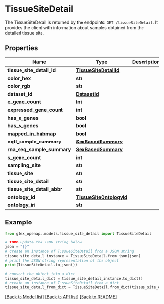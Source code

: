 # TissueSiteDetail

The TissueSiteDetail is returned by the endpoints: `GET /tissueSiteDetail`. It provides the client with information about samples obtained from the detailed tissue site.

## Properties

Name | Type | Description | Notes
------------ | ------------- | ------------- | -------------
**tissue_site_detail_id** | [**TissueSiteDetailId**](TissueSiteDetailId.md) |  | 
**color_hex** | **str** |  | 
**color_rgb** | **str** |  | 
**dataset_id** | [**DatasetId**](DatasetId.md) |  | 
**e_gene_count** | **int** |  | [optional] 
**expressed_gene_count** | **int** |  | [optional] 
**has_e_genes** | **bool** |  | 
**has_s_genes** | **bool** |  | 
**mapped_in_hubmap** | **bool** |  | 
**eqtl_sample_summary** | [**SexBasedSummary**](SexBasedSummary.md) |  | 
**rna_seq_sample_summary** | [**SexBasedSummary**](SexBasedSummary.md) |  | 
**s_gene_count** | **int** |  | [optional] 
**sampling_site** | **str** |  | 
**tissue_site** | **str** |  | 
**tissue_site_detail** | **str** |  | 
**tissue_site_detail_abbr** | **str** |  | 
**ontology_id** | [**TissueSiteOntologyId**](TissueSiteOntologyId.md) |  | 
**ontology_iri** | **str** |  | 

## Example

```python
from gtex_openapi.models.tissue_site_detail import TissueSiteDetail

# TODO update the JSON string below
json = "{}"
# create an instance of TissueSiteDetail from a JSON string
tissue_site_detail_instance = TissueSiteDetail.from_json(json)
# print the JSON string representation of the object
print(TissueSiteDetail.to_json())

# convert the object into a dict
tissue_site_detail_dict = tissue_site_detail_instance.to_dict()
# create an instance of TissueSiteDetail from a dict
tissue_site_detail_from_dict = TissueSiteDetail.from_dict(tissue_site_detail_dict)
```
[[Back to Model list]](../README.md#documentation-for-models) [[Back to API list]](../README.md#documentation-for-api-endpoints) [[Back to README]](../README.md)


